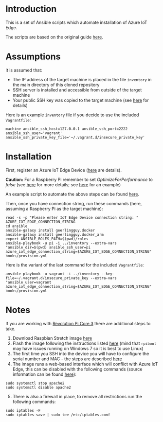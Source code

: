 # Introduction

This is a set of Ansible scripts which automate installation of Azure IoT Edge.

The scripts are based on the original guide [here](https://docs.microsoft.com/en-us/azure/iot-edge/how-to-install-iot-edge).


# Assumptions

It is assumed that:

* The IP address of the target machine is placed in the file `inventory` in the main directory of this cloned repository
* SSH server is installed and accessible from outside of the target machine
* Your public SSH key was copied to the target machine
  (see [here](https://www.raspberrypi.org/documentation/remote-access/ssh/passwordless.md) for details)

Here is an example `inventory` file if you decide to use the included `Vagrantfile`:

```
machine ansible_ssh_host=127.0.0.1 ansible_ssh_port=2222 ansible_ssh_user='vagrant' ansible_ssh_private_key_file='~/.vagrant.d/insecure_private_key'
```

# Installation

First, register an Azure IoT Edge Device ([here](https://docs.microsoft.com/en-us/azure/iot-edge/how-to-register-device-portal) are details).

**Caution:** For a Raspberry Pi remember to set _OptimizeForPerformance_ to _false_ (see [here](https://docs.microsoft.com/en-us/azure/iot-edge/troubleshoot#stability-issues-on-resource-constrained-devices) for more details; see [here](./iot_edge.deployment.json) for an example)

An example script to automate the above steps can be found [here](./iot_edge.creation.sh).

Then, once you have connection string, run these commands (here, assuming a Raspberry Pi as the target machine):

```shell
read -s -p "Please enter IoT Edge Device connection string: " AZURE_IOT_EDGE_CONNECTION_STRING
cd ansible
ansible-galaxy install geerlingguy.docker
ansible-galaxy install geerlingguy.docker_arm
export ANSIBLE_ROLES_PATH=$(pwd)/roles
ansible-playbook -u pi -i ../inventory --extra-vars "ansible_dir=$(pwd) ansible_ssh_user=pi azure_iot_edge_connection_string=$AZURE_IOT_EDGE_CONNECTION_STRING" books/provision.yml
```

Here is the variant of the last command for the included `Vagrantfile`:

```shell
ansible-playbook -u vagrant -i ../inventory --key-file=~/.vagrant.d/insecure_private_key --extra-vars "ansible_user=vagrant azure_iot_edge_connection_string=$AZURE_IOT_EDGE_CONNECTION_STRING" books/provision.yml
```


# Notes

If you are working with [Revolution Pi Core 3](https://revolution.kunbus.de/shop/en/revpi-core-3) there are additional steps to take.

1. Download Raspbian Stretch image [here](https://revolution.kunbus.de/shop/en/stretch)
2. Flash the image following the instructions listed [here](https://www.raspberrypi.org/documentation/hardware/computemodule/cm-emmc-flashing.md) (mind that `rpiboot` may have issues running on Windows 7 so it is best to use Linux)
3. The first time you SSH into the device you will have to configure the serial number and MAC - the steps are described [here](https://revolution.kunbus.com/tutorials/images-2/ein-neues-image-sichern-und-installieren-jessie-und-stretch/)
4. The image runs a web-based interface which will conflict with Azure IoT Edge, this can be disabled with the following commands (source information can be found [here](https://revolution.kunbus.de/tutorials/software-2/revolution-pi-dienste-aktivieren-und-deaktivieren/)):
```shell
sudo systemctl stop apache2
sudo systemctl disable apache2
```
5. There is also a firewall in place, to remove all restrictions run the following commands:
```shell
sudo iptables -F
sudo iptables-save | sudo tee /etc/iptables.conf
```
